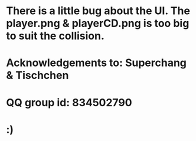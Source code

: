 # There is a little bug about the UI. The player.png & playerCD.png is too big to suit the collision.
# Acknowledgements to: Superchang & Tischchen
# QQ group id: 834502790
# :)
